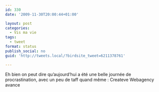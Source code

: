```yaml
---
id: 330
date: '2009-11-30T20:00:44+01:00'

layout: post
categories:
  - Vis ma vie
tags:
  - tweet
format: status
publish_social: no
guid: 'http://tweets.local/?birdsite_tweet=6211378761'

---
```


Eh bien on peut dire qu’aujourd’hui a été une belle journée de procrastination, avec un peu de taff quand même : Createve Webagency avance